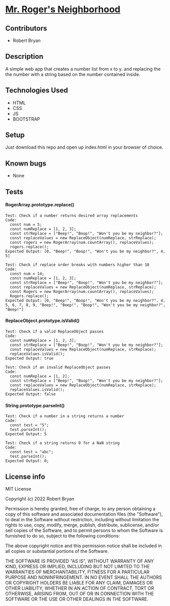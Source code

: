 # [Mr. Roger's Neighborhood](https://robbryandev.github.io/mr-rogers)

## Contributors

* Robert Bryan

## Description

A simple web app that creates a number list from x to y. and replacing the the number with a string based on the number contained inside.

## Technologies Used

* HTML
* CSS
* JS
* BOOTSTRAP

## Setup

Just download this repo and open up index.html in your browser of choice.

## Known bugs

* None

## Tests

#### RogerArray.prototype.replace()

```
Test: Check if a number returns desired array replacements
Code:
  const num = 5;
  const numReplace = [1, 2, 3];
  const strReplace = ["Beep!", "Boop!", "Won't you be my neighbor?"];
  const replaceValues = new ReplaceObject(numReplace, strReplace);
  const rogers = new RogerArray(num.countArray(), replaceValues);
  rogers.replace();
Expected Output: [0, "Beep!", "Boop!", "Won't you be my neighbor?", 4, 5]
```

```
Test: Check if replace order breaks with numbers higher than 10
Code:
  const num = 14;
  const numReplace = [1, 2, 3];
  const strReplace = ["Beep!", "Boop!", "Won't you be my neighbor?"];
  const replaceValues = new ReplaceObject(numReplace, strReplace);
  const Rogers = new RogerArray(num.countArray(), replaceValues);
  Rogers.replace();
Expected Output: [0, "Beep!", "Boop!", "Won't you be my neighbor?", 4, 5, 6, 7, 8, 9, "Beep!", "Beep!", "Boop!", "Won't you be my neighbor?", "Beep!"]
```

#### ReplaceObject.prototype.isValid()

```
Test: Check if a valid ReplaceObject passes
Code:
  const numReplace = [1, 2, 3];
  const strReplace = ["Beep!", "Boop!", "Won't you be my neighbor?"];
  const replaceValues = new ReplaceObject(numReplace, strReplace);
  replaceValues.isValid();
Expected Output: true
```

```
Test: Check if an invalid ReplaceObject passes
Code:
  const numReplace = [1, 2];
  const strReplace = ["Beep!", "Boop!", "Won't you be my neighbor?"];
  const replaceValues = new ReplaceObject(numReplace, strReplace);
  replaceValues.isValid();
Expected Output: false
```

#### String.prototype.parseInt()

```
Test: Check if a number in a string returns a number
Code:
  const test = "5";
  test.parseInt();
Expected Output: 5
```

```
Test: Check if a string returns 0 for a NaN string
Code:
  const test = "abc";
  test.parseInt();
Expected Output: 0;
```

## License info

MIT License

Copyright (c) 2022 Robert Bryan

Permission is hereby granted, free of charge, to any person obtaining a copy
of this software and associated documentation files (the "Software"), to deal
in the Software without restriction, including without limitation the rights
to use, copy, modify, merge, publish, distribute, sublicense, and/or sell
copies of the Software, and to permit persons to whom the Software is
furnished to do so, subject to the following conditions:

The above copyright notice and this permission notice shall be included in all
copies or substantial portions of the Software.

THE SOFTWARE IS PROVIDED "AS IS", WITHOUT WARRANTY OF ANY KIND, EXPRESS OR
IMPLIED, INCLUDING BUT NOT LIMITED TO THE WARRANTIES OF MERCHANTABILITY,
FITNESS FOR A PARTICULAR PURPOSE AND NONINFRINGEMENT. IN NO EVENT SHALL THE
AUTHORS OR COPYRIGHT HOLDERS BE LIABLE FOR ANY CLAIM, DAMAGES OR OTHER
LIABILITY, WHETHER IN AN ACTION OF CONTRACT, TORT OR OTHERWISE, ARISING FROM,
OUT OF OR IN CONNECTION WITH THE SOFTWARE OR THE USE OR OTHER DEALINGS IN THE
SOFTWARE.